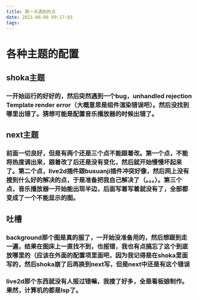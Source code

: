 ```yaml
---
title: 第一天遇到的点
date: 2021-06-06 09:17:03
tags:
---
```


# 各种主题的配置
## shoka主题
### 一开始运行的好好的，然后突然遇到一个bug，unhandled rejection Template render error（大概意思是组件渲染错误吧）。然后没找到哪里出错了。猜想可能是配置音乐播放器的时候出错了。
## next主题
### 前面一切良好，但是有两个还是三个点不能跟着改。第一个点，不能将热度调出来，跟着改了后还是没有变化，然后就开始慢慢坏起来了。第二个点，live2d插件跟busuanji插件冲突好像，然后网上没有搜到什么好的解决的点，于是准备把我自己解决了（。。。）。第三个点，音乐播放器一开始能出现半边，后面写着写着就没有了，全部都变成了一个不能显示的图。
## 吐槽
### background那个图是真的服了，一开始没准备用的，然后想跟到走一遍，结果在图床上一直找不到，也报错，我也有点搞忘了这个到底放哪里的（应该在外面的配置项里面吧，因为我记得是在shoka里面写的，然后shoka崩了后再换到next写，但是next中还是有这个错误
### live2d那个东西就没有人报过错嘛，我搜了好多，全是看板娘制作。果然，计算机的都是lsp了。